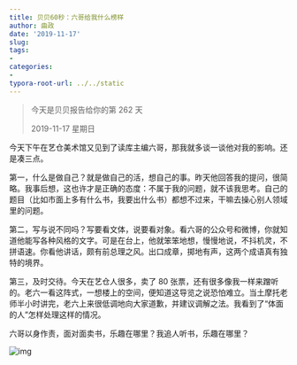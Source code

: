 ```yaml
---
title: 贝贝60秒：六哥给我什么榜样
author: 曲政
date: '2019-11-17'
slug: 
tags:
- 
categories:
- 
typora-root-url: ../../static
---
```


>   今天是贝贝报告给你的第 262 天
>
>   2019-11-17 星期日

今天下午在艺仓美术馆又见到了读库主编六哥，那我就多谈一谈他对我的影响。还是凑三点。

第一，什么是做自己？就是做自己的活，想自己的事。昨天他回答我的提问，很简略。我事后想，这也许才是正确的态度：不属于我的问题，就不该我思考。自己的题目（比如市面上多有什么书，我要出什么书）都想不过来，干嘛去操心别人领域里的问题。

第二，写与说不同吗？写要看文体，说要看对象。看六哥的公众号和微博，你就知道他能写各种风格的文字。可是在台上，他就笨笨地想，慢慢地说，不抖机灵，不拼语速。你看他讲话，颇有前总理之风。出口成章，掷地有声，这两个成语真有独特的境界。

第三，及时交待。今天在艺仓人很多，卖了 80 张票，还有很多像我一样来蹭听的。老六一看这阵式，一想楼上的空间，便知道这导览之说恐怕难立。当土摩托老师半小时讲完，老六上来很低调地向大家道歉，并建议调解之法。我看到了“体面的人”怎样处理这样的情况。

六哥以身作责，面对面卖书，乐趣在哪里？我追人听书，乐趣在哪里？

![img](/images/2019-11-17-%E8%B4%9D%E8%B4%9D60%E7%A7%92%EF%BC%9A%E5%85%AD%E5%93%A5%E7%BB%99%E6%88%91%E4%BB%80%E4%B9%88%E6%A6%9C%E6%A0%B7/640-20200406135707933.jpeg)